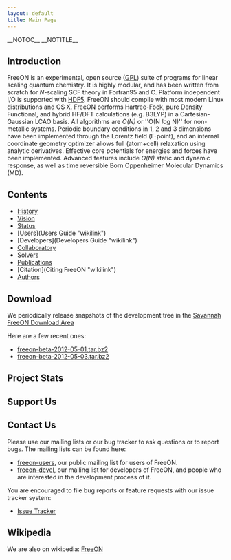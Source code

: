 ```yaml
---
layout: default
title: Main Page
---
```


\_\_NOTOC\_\_ \_\_NOTITLE\_\_

Introduction
------------

FreeON is an experimental, open source ([GPL](http://www.gnu.org/licenses/gpl.html)) suite of programs for linear scaling quantum chemistry. It is highly modular, and has been written from scratch for *N*-scaling SCF theory in Fortran95 and C. Platform independent I/O is supported with [HDF5](http://www.hdfgroup.org/HDF5/). FreeON should compile with most modern Linux distributions and OS X. FreeON performs Hartree-Fock, pure Density Functional, and hybrid HF/DFT calculations (e.g. B3LYP) in a Cartesian-Gaussian LCAO basis. All algorithms are *O(N)* or ''O(N *log* N)'' for non-metallic systems. Periodic boundary conditions in 1, 2 and 3 dimensions have been implemented through the Lorentz field (Γ-point), and an internal coordinate geometry optimizer allows full (atom+cell) relaxation using analytic derivatives. Effective core potentials for energies and forces have been implemented. Advanced features include *O(N)* static and dynamic response, as well as time reversible Born Oppenheimer Molecular Dynamics (MD).

Contents
--------

-   [History](History "wikilink")
-   [Vision](Vision "wikilink")
-   [Status](http://www.freeon.org:8010)
-   [Users](Users Guide "wikilink")
-   [Developers](Developers Guide "wikilink")
-   [Collaboratory](Collaboratory "wikilink")
-   [Solvers](Solvers "wikilink")
-   [Publications](Publications "wikilink")
-   [Citation](Citing FreeON "wikilink")
-   [Authors](Authors "wikilink")

Download
--------

We periodically release snapshots of the development tree in the [Savannah FreeON Download Area](http://savannah.nongnu.org/files/?group=freeon)

Here are a few recent ones:

-   [freeon-beta-2012-05-01.tar.bz2](http://download.savannah.gnu.org/releases/freeon/freeon-beta-2012-05-01.tar.bz2)
-   [freeon-beta-2012-05-03.tar.bz2](http://download.savannah.gnu.org/releases/freeon/freeon-beta-2012-05-03.tar.bz2)

Project Stats
-------------

<ohlohStats/>

Support Us
----------

<cafepress/>

Contact Us
----------

Please use our mailing lists or our bug tracker to ask questions or to report bugs. The mailing lists can be found here:

-   [freeon-users](http://lists.nongnu.org/mailman/listinfo/freeon-users), our public mailing list for users of FreeON.
-   [freeon-devel](http://lists.nongnu.org/mailman/listinfo/freeon-devel), our mailing list for developers of FreeON, and people who are interested in the development process of it.

You are encouraged to file bug reports or feature requests with our issue tracker system:

-   [Issue Tracker](https://github.com/FreeON/freeon/issues)

Wikipedia
---------

We are also on wikipedia: [FreeON](http://en.wikipedia.org/wiki/FreeON)
